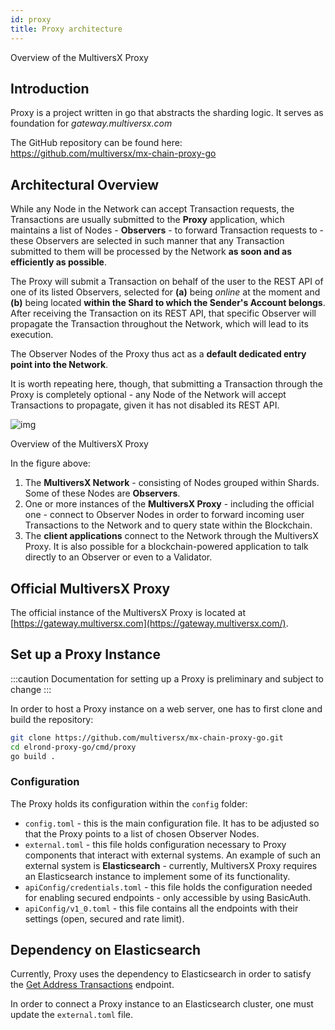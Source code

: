 ```yaml
---
id: proxy
title: Proxy architecture
---
```


[comment]: # (mx-context-auto)

Overview of the MultiversX Proxy

[comment]: # (mx-context-auto)

## **Introduction**

Proxy is a project written in go that abstracts the sharding logic. It serves as foundation for *gateway.multiversx.com*

The GitHub repository can be found here: https://github.com/multiversx/mx-chain-proxy-go

[comment]: # (mx-context-auto)

## **Architectural Overview**

While any Node in the Network can accept Transaction requests, the Transactions are usually submitted to the **Proxy** application, which maintains a list of Nodes - **Observers** - to forward Transaction requests to - these Observers are selected in such manner that any Transaction submitted to them will be processed by the Network **as soon and as efficiently as possible**.

The Proxy will submit a Transaction on behalf of the user to the REST API of one of its listed Observers, selected for **(a)** being _online_ at the moment and **(b)** being located **within the Shard to which the Sender's Account belongs**. After receiving the Transaction on its REST API, that specific Observer will propagate the Transaction throughout the Network, which will lead to its execution.

The Observer Nodes of the Proxy thus act as a **default dedicated entry point into the Network**.

It is worth repeating here, though, that submitting a Transaction through the Proxy is completely optional - any Node of the Network will accept Transactions to propagate, given it has not disabled its REST API.

![img](/technology/proxy-overview.png)

Overview of the MultiversX Proxy

In the figure above:

1. The **MultiversX Network** - consisting of Nodes grouped within Shards. Some of these Nodes are **Observers**.
2. One or more instances of the **MultiversX Proxy** - including the official one - connect to Observer Nodes in order to forward incoming user Transactions to the Network and to query state within the Blockchain.
3. The **client applications** connect to the Network through the MultiversX Proxy. It is also possible for a blockchain-powered application to talk directly to an Observer or even to a Validator.

[comment]: # (mx-context-auto)

## **Official MultiversX Proxy**

The official instance of the MultiversX Proxy is located at [https://gateway.multiversx.com](https://gateway.multiversx.com/).

[comment]: # (mx-context-auto)

## **Set up a Proxy Instance**

:::caution
Documentation for setting up a Proxy is preliminary and subject to change
:::

In order to host a Proxy instance on a web server, one has to first clone and build the repository:

```bash
git clone https://github.com/multiversx/mx-chain-proxy-go.git
cd elrond-proxy-go/cmd/proxy
go build .
```

[comment]: # (mx-context-auto)

### **Configuration**

The Proxy holds its configuration within the `config` folder:

- `config.toml` - this is the main configuration file. It has to be adjusted so that the Proxy points to a list of chosen Observer Nodes.
- `external.toml` - this file holds configuration necessary to Proxy components that interact with external systems. An example of such an external system is **Elasticsearch** - currently, MultiversX Proxy requires an Elasticsearch instance to implement some of its functionality.
- `apiConfig/credentials.toml` - this file holds the configuration needed for enabling secured endpoints - only accessible by using BasicAuth.
- `apiConfig/v1_0.toml` - this file contains all the endpoints with their settings (open, secured and rate limit).

[comment]: # (mx-context-auto)

## **Dependency on Elasticsearch**

Currently, Proxy uses the dependency to Elasticsearch in order to satisfy the [Get Address Transactions](/sdk-and-tools/rest-api/addresses/#get-address-transactions) endpoint.

In order to connect a Proxy instance to an Elasticsearch cluster, one must update the `external.toml` file.
